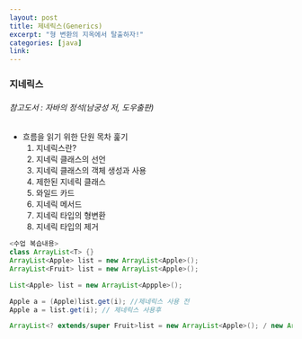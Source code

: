 ```yaml
---
layout: post
title: 제네릭스(Generics)
excerpt: "형 변환의 지옥에서 탈출하자!"
categories: [java]
link:
---
```


### 지네릭스
###### 참고도서 : 자바의 정석(남궁성 저, 도우출판)

* 흐름을 읽기 위한 단원 목차 훑기
  1. 지네릭스란?
  2. 지네릭 클래스의 선언
  3. 지네릭 클래스의 객체 생성과 사용
  4. 제한된 지네릭 클래스
  5. 와일드 카드
  6. 지네릭 메서드
  7. 지네릭 타입의 형변환
  8. 지네릭 타입의 제거

<!-- ###1. 지네릭스란?

지네릭스는 다양한 타입의 객체들을 다루는 메서드나 컬렉션 클래스에 컴파일 시의 타입체크(compile-time type check)를 해주는 기능이다. 객체의 타입을 컴파일 시에 체크하기 때문에 객체의 타입 안정성을 높이고 형변환의 번거로움이 줄어든다. 타입 안정성을 높인다는 것은 의도하지 않은 타입의 객체가 저장되는 것을 막고, 저장된 객체를 꺼내올 때 원래의 타입과 다른 타입으로 잘못 형변환되어 발생할 수 있는 오류를 줄여준다는 뜻이다.

>간단히 얘기하면 다룰 객체의 타입을 미리 명시해줌으로써 번거로운 형변환을 줄여준다는 얘기다.

###2. 지네릭 클래스의 선언
~~~java

//CASE1. 지네릭스 사용 전
class Box{
  Object item;

  void setItem(Object item){this.item = item;}
  Object getItem(){return item;}
}

//CASE2. 지네릭스 사용 후
class Box<B>{
  T item;

  void setItem(T item){this.item = item;}
  T getItem(){return item;}
}

~~~

CASE2 BoX<T> '타입 변수(type variable)'라고 하며, 'Type'의 첫 글자에서 따온 것이다. 타입 변수는 T가 아닌 다른 것을 사용해도 된다. ArrayList<E>의 경우, 타입 변수 E는 'Element(요소)'의 첫 글자를 따서 사용했다. 타입 변수라 여러 개인 경우에는 Map<K,V>와 같이 콤마(,)를 구분자로 나열하면 된다. K는 Key(키)를 의미하고, V는 Value(값)을 의미한다. 무조건 'T'를 사용하기보다 가능하면, 이처럼 상황에 맞게 의미있는 문자를 선택해서 사용하는 것이 좋다. 이들은 기호의 종류만 다를 뿐 '임의의 참조형 타입'을 의미한다는 것은 모두 같다.

기존에는 다양한 종류의 타입을 다루는 메서드의 매개변수나 리턴타입으로 Object타입의 참조변수를 많이 사용했고, 그로 인해 형변환이 불가피했지만, 이젠 Object타입 대신 원하는 타입을 지정하기만 하면 되는 것이다.

그 다음 지네릭 클래스가 된 클래스의 객체를 생성할 때는 다음과 같이 참조변수와 생성자에 타입 T대신에 사용될 실제 타입을 지정해주어야 한다.

~~~java
Box<String> b = new Box<String>();  //타입 T 대신, 실제 타입을 지정
b.setItem(new Object());            //에러. String 이외의 타입은 지정불가
b.setItem("ABC");                   //OK. String타입이므로 가능
String item = (String) b.getItem(); //형변환이 필요없음
~~~

위의 코드에서 타입 T대신에 String타입을 지정해줬으므로, 지네릭 클래스 Box<T>는 다음과 같이 정의된 것과 같다.

~~~java
class Box<String>{
  String item;
  void setItem(Sting item){this.item = item;}
  String getItem(){return item;}
}
~~~

만일 Box클래스에 String만 담을 거라면, 타입 변수를 선언하지 않고 위와 같이 직접 타입을 적어주는 것도 가능하다. 단, Box<String>클래스는 String타입만 담을 수 있다. 반면에 Box<T>클래스는 어떤 타입이든 한 가지 타입을 정해서 담을 수 있다.

지네릭이 도입되기 이전의 코드와 호환을 위해, 지네릭 클래스인데도 예전의 방식으로 객체를 생성하는 것이 허용된다. 다만 지네릭 타입을 지정하지 않아서 안전하지 않다는 경고가 발생한다.

~~~java
Box b = new Box(); //OK. T는 Object로 간주된다. 하지만 타입 변수 T를 명시해주지 않았다.
b.setItem("ABC"); //경고. unchecked or unsafe operation
b.setItem(new Object()); //경고 unchecked or unsafe operation
~~~

~~~java
Box<Object> b = new Box<Object>(); //이번에는 타입 변수 T를 Object로 명시해주었다.
b.setItem("ABC"); //경고발생 안함
b.setItem(new Object()); //경고발생 안함
~~~

지네릭스가 도입되기 이전의 코드와 호환성을 유지하기 위해서 지네릭스를 사용하지 않은 코드를 허용하는 것일 뿐, 앞으로 지네릭 클래스를 사용할 때는 반드시 타입을 지정해서 지네릭스와 관련된 경고가 나오지 않도록 하자.

####지네릭스의 용어

~~~java
class Box<T> {}
~~~
~~~java
Box<T> : 지네릭 클래스. 'T의 Box' 또는 'T Box'라고 읽는다.
T      : 타입 변수 또는 타입 매개변수.(T는 타입 문자)
Box    : 원시 타입(raw type)
~~~
타입 문자 T는 지네릭 클래스 Box<T>의 타입 변수 또는 타입 매개변수라고 하는데, 메서드의 매개변수와 유사한 면이 있기 때문이다. 그래서 아래와 같이 타입 매개변수에 타입을 지정하는 것을 '지네릭 타입 호출'이라고 하고, 지정된 타입'String'을 '매개변수화된 타입(parameterized type)'이라고 한다. 매개변수화된 타입이라는 용어가 좀 길어서, 앞으로 이 용어 대신 '대입된 타입'이라는 용어를 사용할 것이다.

~~~java
    //대입된 타입
      Box<String> b = new Box<String>();
    //지네릭 타입 호출 //지네릭 타입 호출
~~~

예를 들어, Box<String>과 Box<Integer>는 지네릭 클래스 Box<T>에 서로 다른 타입을 대입하여 호출한 것일 뿐, 이 둘이 별개의 클래스를 의미하는 것은 아니다. 이는 마치 매개변수의 값이 다른 메서드 호출, 즉 add(3,5)와 add(2,4)가 서로 다른 메서드를 호출하는 것이 아닌 것과 같다.

컴파일 후에 Box<String>과 Box<Integer>는 이들의 '원시 타입'인 Box로 바뀐다. 즉, 지네릭 타입이 제거된다. 이에 대해서는 '지네릭 타입의 제거'에서 자세히 설명한다.

####지네릭스의 제한
지네릭 클래스 Box의 객체를 생성할 때, 객체별로 다른 타입을 지정하는 것은 적절하다. 지네릭스는 이처럼 인스턴스별로 다르게 동작하도록 하려고 만든 기능이기 때문이다.

~~~java
Box<Apple> appleBox = new Box<Apple>();
Box<Grape> grapeBox = new Box<Grape>();
~~~

그러나 모든 객체에 동일하게 동작해야하는 static멤버에 타입 변수 T를 사용할 수 없다. T는 인스턴스변수로 간주되기 때문이다. 이미 알고 있는 것처럼 static멤버는 인스턴스변수를 참조할 수 없다.

~~~java
class Box<T>{
  static T item; // 에러
  static int compare(T t1, T t2){} // 에러
}
~~~

static 멤버는 타입 변수에 지정된 타입, 즉 대입된 타입의 종류에 관계없이 동일한 것이어야 하기 때문이다. 즉, 'Box<Apple>.item'과 'Box<Grape>.item'이 다른 것이어서는 안된다는 뜻이다. 그리고 지네릭 타입의 배열을 생성하는 것도 허용되지 않는다. 지네릭 배열 타입의 참조변수를 선언하는 것은 가능하지만, 'new T[10]'과 같이 배열을 생성하는 것은 안된다는 뜻이다.

~~~java
class Box<T>{
    T[] itemArr;
    T[] toArray(){
        T[] tmpArr = new T[itemArr.length] // 에러. 지네릭 배열 생성 불가
        tmpArr;
    }
}
~~~

지네릭 배열을 생성할 수 없는 것은 new연산자 때문인데, 이 연산자는 컴파일 시점에 타입 T가 뭔지 정확히 알아야 한다. 그런데 위의 코드에 정의된 Box<T>클래스를 컴파일하는 시점에서는 T가 어떤 타입이 될지 전혀 알 수 없다. instanceof 연산자도 new 연산자와 같은 이유로 T를 피연산자로 사용할 수 없다. (타입에 따라 메모리 할당 용량이 달라지기 때문에 타입이 확정되지 않으면 배열이 저장될 공간 자체를 만들 수가 없는 것.) 꼭 지네릭 배열을 생성해야할 필요가 있을 때는, new연산자대신 'Reflection API'의 newInstance()와 같이 동적으로 객체를 생성하는 메서드로 배열을 생성하거나, Object배열을 생성해서 복사한 다음에 'T[]'로 형변환하는 방법 등을 사용한다.

###3. 지네릭 클래스의 객체 생성과 사용

지네릭 클래스 Box<T>가 다음과 같이 정의되어 있다고 가정하자. 이 Box<T>의 객체에는 한 가지 종류, 즉 T타입의 객체만 저장할 수 있다. 전과 달리 ArrayList를 이용해서 여러 객체를 저장할 수 있도록 하였다.

~~~java
class Box<T>{
  ArrayList<T> list = new ArrayList<T>();

  void add(T item)          {list.add(item);}
  T get(int i)              {return list.get(i);}
  ArrayList<T> getList()    {return list;}
  int size()                {return list.size();}
  public String toString()  {return list.toString();}
}
~~~

Box<T>의 객체를 생성할 때는 다음과 같이 한다. 참조변수와 생성자에 대입된 타입(매개변수화된 타입)이 일치해야 한다. 일치하지 않으면 에러가 발생한다.

~~~java
Box<Apple> apple box = new Box<Apple>(); //OK
Box<Apple> apple box = new Box<Grape>(); //에러
~~~

두 타입이 상속관계에 있어도 마찬가지이다. Apple이 Fruit의 자손이라고 가정하자.

~~~java
Box<Fruit> appleBox = new Box<Apple>(); //에러. 대입된 타입이 다르다.
                                        //상속 관계에서도 참조변수와 생성자에
                                        //대입된 타입이 일치해야한다.
~~~

단, 두 지네릭 클래스의 타입이 상속관계에 있고, 대입된 타입이 같은 것은 괜찮다. FruitBox는 Box의 자손이라고 가정하자.
~~~java
Box<Apple> appleBox = new FruitBox<Apple>(); // OK. 원시 타입 끼리는 다형성때문에 가능하다.
* 다형성 : 조상 객체의 참조 변수가 자손 인스턴스(객체)를 참조할 수 있는 것.
~~~

생성된 Box<T>의 객체에 'void add(T item)'으로 객체를 추가할 때, 대입된 타입과 다른 타입의 객체는 추가할 수 없다.
~~~java
Box<Apple> appleBox = new Box<Apple>;
appleBox.add(new Apple()); //OK
appleBox.add(new Grape()); //에러. Box<Apple>에는 Apple객체만 추가가능.
~~~

그러나 Apple이 Fruit의 자손이라고 가정한 상태에서 타입 T가 'Fruit'인 경우, 'void add(Fruit item)'가 되므로 Fruit의 자손들은 이 메서드의 매개변수가 될 수 있다.

~~~java
Box<Fruit> fruitBox = new Box<Fruit>;
appleBox.add(new Fruit()); //OK
appleBox.add(new Apple()); //OK. void add(Fruit item)
~~~

###4. 제한된 지네릭 클래스

다음 예제를 보자.

~~~java
FruitBox<Toy> fruitBox = new FruitBox<Toy>();
fruitBox.add(new Toy());
//OK. 과일상자에는 과일만 담아야하는데, 장난감을 담을 수 있는 상태다.
~~~

그렇다면 과일 상자에 과일만 담을 수 있게 제한할 수 없을까? 지네릭스를 이용하면 가능하다.
지네릭 타입에 'extends'를 사용하면, 특정 타입의 자손들만 대입할 수 있게 제한할 수 있다.

~~~java
class FruitBox<T extends Fruit>{
  ArrayList<T> list = new ArrayList<T>();
}
~~~

여전히 한 종류의 타입만 담을 수 있는 건 변함이 없지만, Fruit클래스의 자손들만 담을 수 있다는 제한이 더 추가된 것이다.

~~~java
FruitBox<Apple> appleBox = new FruitBox<Apple>(); //OK
FruitBox<Toy> toyBox = new FruitBox<Toy>(); //에러. Toy는 Fruit의 자손이 아님.
//OK. 과일상자에는 과일만 담아야하는데, 장난감을 담을 수 있는 상태다.
~~~

게다가 add()의 매개변수의 타입 T도 Fruit와 그 자손 타입이 될 수 있으므로, 아래와 같이 여러 과일을 담을 수 있는 상자가 가능하게 된다.
~~~java
FruitBox<Fruit> fruitBox = new FruitBox<Fruit>;
fruitBox.add(new Apple()); // OK. Apple이 Fruit의 자손
fruitBox.add(new Grape()); // OK. Grape가 Fruit의 자손
~~~
>다형성에서 조상타입의 참조변수로 자손타입의 객체를 가리킬 수 있는 것처럼, 매개변수화된 타입의 자손 타입도 가능한 것이다. 타입 매개변수 T에 Object를 대입하면, 모든 종류의 객체를 저장할 수 있게 된다.

만일 클래스가 아니라 인터페이스를 구현해야 한다는 제약이 필요하다면, 이때도 'extends'를 사용한다. 'implements'를 사용하지 않는다는 점에 주의하자.

~~~java
interface Eatable{}
class FruitBox<T extends Eatable>{}
~~~

클래스 Fruit의 자손이면서 Eatable인터페이스도 구현해야한다면 아래와 같이 '&'기호로 연결한다.
~~~java
class FruitBox<T extends Fruit & Eatable>{}
~~~
이제 FruitBox에는 Fruit의 자손이면서 Eatable을 구현한 클래스만 타입 매개변수 T에 대입될 수 있다.

###5. 와일드카드

잘못하면 이해하기 어려운 부분이나, 자바의 정석에는 설명이 잘 되어 있어서 한 번에 이해했다.

매개변수에 과일박스를 대입하면 주스를 만들어서 반환하는 Juicer라는 클래스가 있고, 이 클래스에는 과일을 주스로 만들어서 반환하는 makeJuice()라는 static메서드가 다음과 같이 정의되어 있다고 가정하자.

~~~java
class Juicer{
    static Juice makeJuice(FruitBox<Fruit> box){ // 매개변수화된 타입을 Fruit로 지정.
        String tmp = "";
        for(Fruit f : box.getList()) tmp += f + "";
        return new Juice(tmp);
    }
}
~~~

Juicer 클래스는 지네릭 클래스가 아닌데다, 지네릭 클래스라고 해도 static메서드에는 타입 매개변수 T를 매개변수에 사용할 수 없으므로 아예 지네릭스를 적용하지 않던가, 위와 같이 타입 매개변수 대신, 특정 타입을 지정해줘야 한다.

~~~java
FruitBox<Fruit> fruitBox = new FruitBox<Fruit>();
FruitBox<Apple> appleBox = new FruitBox<Apple>();

System.out.println(Juicer.makeJuice(fruitBox)); // OK. FruitBox<Fruit>
System.out.println(Juicer.makeJuice(appleBox)); // 에러. FruitBox<Apple>
~~~

이렇게 지네릭 타입을 'FruitBox<Fruit>'로 고정해 놓으면, 위의 코드에서 알 수 있듯이 'FruitBox<Apple>'타입의 객체는 makeJuice()의 매개변수가 될 수 없으므로, 다음과 같이 여러 가지 타입의 매개변수를 갖는 makeJuice()를 만들 수 밖에 없다.

~~~java
    static Juice makeJuice(FruitBox<Fruit> box){ //// 매개변수가 Fruit인 makeJuice()
        String tmp = "";
        for(Fruit f : box.getList()) tmp += f + "";
        return new Juice(tmp);
    }
~~~
~~~java
    static Juice makeJuice(FruitBox<Apple> box){ // 매개변수가 Apple인 makeJuice()
        String tmp = "";
        for(Fruit f : box.getList()) tmp += f + "";
        return new Juice(tmp);
    }
~~~

그러나 위와 같이 오버로딩하면, 컴파일 에러가 발생한다. **지네릭 타입이 다른 것만으로는 오버로딩이 성립하지 않기 때문이다.** 지네릭 타입은 컴파일러가 컴파일할 때만 사용하고 제거해버린다. 그래서 위의 두 메서드는 오버로딩이 아니라 '메서드 중복 정의'이다.
이럴 때 사용하기 위해 고안된 것이 바로 '와일드 카드'이다. 와일드 카드는 기호 "?"로 표현하는데, 와일드 카드는 어떠한 타입도 될 수 있다.
"?"만으로는 Object타입과 다를 게 없으므로, 다음과 같이 'extends'와 'super'로 상한(upper bound)과 하한(lower bound)을 제한할 수 있다.
```
<? extends T> 와일드 카드의 상한 제한. T와 그 자손들만 가능
<? super T>   와일드 카드의 하한 제한. T와 그 조상들만 가능
<?>           제한 없음. 모든 타입이 가능. <? extends Object>와 동일
```

* 지네릭 클래스와 달리 와일드 카드에는 '&'을 사용할 수 없다. 즉, <?extends T&E>와 같이 할 수 없다.
와일드 카드를 사용해서 makeJuice()의 매개변수 타입을 FruitBox<Fruit>에서 FruitBox<? extends Fruit>으로 바꾸면 다음과 같이 된다.

~~~java
    static Juice makeJuice(FruitBox<? extends Fruit> box){ // 상한제한. 타입 변수 T와 그 자손들만 가능
        String tmp = "";
        for(Fruit f : box.getList()) tmp += f + "";
        return new Juice(tmp);
    }
~~~

이제 이 메서드의 매개변수로 FruitBox<Fruit>뿐만 아니라, FruitBox<Apple>와 FruitBox<Grape>도 가능하게 된다.(Apple과 Grape는 Fruit의 자손이므로!)
* 매개변수의 타입을 'FruitBox<? extends Object>'로 하면, 모든 종류의 FruitBox가 매개변수로 가능하다.

~~~java
FruitBox<Fruit> fruitBox = new FruitBox<Fruit>();
FruitBox<Apple> appleBox = new FruitBox<Apple>();

System.out.println(Juicer.makeJuice(fruitBox)); // OK. FruitBox<Fruit>
System.out.println(Juicer.makeJuice(appleBox)); // OK. FruitBox<Apple>
~~~

매개변수의 타입을 FruitBox<? extends Object>로 하면, 모든 종류의 FruitBox가 이 메서드의 매개변수로 가능해진다. 대신, 전과 달리 box의 요소가 Fruit의 자손이라는 보장이 없으므로 아래의 for문에서 box에 저장된 요소를 Fruit타입의 참조변수로 받지 못한다.

~~~java
    static Juice makeJuice(FruitBox<? extends Fruit> box){ // 상한제한. 타입 변수 T와 그 자손들만 가능
        String tmp = "";
        for(**Fruit f** : box.getList()) tmp += f + ""; //**로 감싼 부분이 에러. Fruit이 아닐 수 있으므로.
        return new Juice(tmp);
    }
~~~

그러나 실제로 테스트를 해보면 문제없이 컴파일되는데 그 이유는 바로 지네릭 클래스 FruitBox를 제한했기 때문이다.

~~~java
class FruitBox<T extends Fruit> extends Box<T>{}
~~~

컴파일러는 위 문장으로부터 모든 FruitBox의 요소들이 Fruit의 자손이라는 것을 알고 있으므로 문제 삼지 않는 것이다.

###6. 지네릭 메서드

메서드의 선언부에 지네릭 타입이 선언된 메서드를 지네릭 메서드라 한다. 앞서 살펴본 것처럼, Collections.sort()가 바로 지네릭 메서드이며, 지네릭 타입의 선언 위치는 반환타입 바로 앞이다.

~~~java
static <T> void sort(List<T> list, Comparator<? super T>c)
~~~

지네릭 클래스에 정의된 타입 매개변수와 지네릭 메서드에 정의된 타입 매개변수는 전혀 별개의 것이다. 같은 타입 문자 T를 사용해도 같은 것이 아니라는 것에 주의해야 한다.
* 지네릭 메서드는 지네릭 클래스가 아닌 클래스에도 정의될 수 있다.

~~~java
class FruitBox<T>{
   static <T> void sort(List<T> list, Comparator<? super T> c){ // 객체를 생성할 때 타입을 정하지 않은 상태이다.
  }
}
~~~

위의 코드에서 지네릭 클래스 FruitBox에 선언된 타입 매개변수 T와 지네릭 메서드 sort()에 선언된 타입 매개변수 T는 타입 문자만 같을 뿐 서로 다른 것이다. 그리고 sort()가 static 메서드라는 것에 주목하자. 앞서 설명한 것처럼, static멤버에는 타입 매개변수를 사용할 수 없지만(클래스에서 공통으로 쓰여야하는데 타입이 그때 그때 달라지면 안되므로), 이처럼 메서드에 지네릭 타입을 선언하고 사용하는 것은 가능하다. (지네릭 타입은 메서드를 구별하는 시그니처 요소가 아니므로)

메서드에 선언된 지네릭 타입은 지역 변수를 선어한 것과 같다고 생가갛면 이해하기 쉬운데, 이 타입 매개변수는 메서드 내에서만 지역적으로 사용될 것이므로 메서드가 static이건 아니건 상관이 없다.
* 같은 이유로 내부 클래스에 선언된 타입 문자가 외부 클래스의 타입 문자와 같아도 구별될 수 있따.

앞서 나왔던 makeJuice()를 지네릭 메서드로 바꾸면 다음과 같다.

~~~java
    //전
    static Juice makeJuice(FruitBox<? extends Fruit> box){
        String tmp = "";
        for(Fruit f : box.getList()) tmp += f + "";
        return new Juice(tmp);
    }
    //후
    static <T extends Fruit> Juice makeJuice(FruitBox<T> box){
        String tmp = "";
        for(Fruit f : box.getList()) tmp += f + "";
        return new Juice(tmp);
    }
~~~

이제 이 메서드를 호출할 때는 아래와 같이 타입 변수에 타입을 대입해야 한다.
~~~java
FruitBox<Fruit> fruitBox = new FruitBox<Fruit>();
FruitBox<Apple> appleBox = new FruitBox<Apple>();

System.out.println(Juicer.<Fruit>makeJuice(fruitBox));
System.out.println(Juicer.<Fruit>makeJuice(appleBox));
~~~
그러나 대부분의 경우 컴파일러가 타입을 추정할 수 있기 때문에 생략해도 된다. 위의 코드에서도 fruitBox와 appleBox의 선언부를 통해 대입된 타입을 컴파일러가 추정할 수 있다.
~~~java
System.out.println(Juicer.makeJuice(fruitBox)); // 대입된 타입 생략가능
System.out.println(Juicer.makeJuice(appleBox)); // 대입된 타입 생략 가능
~~~

한 가지 주의할 점은 지네릭 메서드를 호출할 때, 대입된 타입을 생략할 수 없는 경우에는 참조변수나 클래스 이름을 생략할 수 없다는 것이다.
~~~java
System.out.println(<Fruit>makeJuice(fruitBox)); //에러. 클래스 이름 생략 불가.
System.out.println(this.<Fruit>makeJuice(fruitBox)); // ok
System.out.println(Juicer.<Fruit>makeJuice(fruitBox)); //ok
~~~

같은 클래스 내에 있는 멤버들끼리는 참조변수나 클래스 이름, 즉 'this.'이나 '클래스이름.'을 생략하고 메서드 이름만으로 호출이 가능하지만, 대입된 타입이 있을 때는 반드시 써줘야 한다. 이것은 단지 기술적인 이유에 의한 규칙이므로 그냥 지키기만 하면 된다.

지네릭 메서드는 매개변수의 타입이 복잡할 때도 유용하다. 만일 아래와 같은 코드가 있다면 타입을 별도로 선언함으로써 코드를 간략히 할 수 있다.

~~~java
public static void printAll(ArrayList<? extends Products> list, ArrayList<? extends Products list2){
    for(Unit u : list){
        System.out.println(u);
    }
}

public static<T extends Products> void printAll(ArrayList<T> list, ArrayList<T> list2){
    for(Unit u : list){
        System.out.println(u);
    }
}

~~~

###6. 지네릭 타입의 형변환

지네릭 타입과 원시 타입(primitive type)간의 형변환은 가능하다. 하지만 경고가 발생한다.
~~~java
Box box = null;
Box<Object> objBox = null;

box = (Box)objBox;          // OK. 지네릭 타입 -> 원시 타입. 경고 발생
objBox = (Box<Object>)Box;  // OK. 원시 타입 -> 지네릭 타입. 경고 발생
~~~

그러면, 대입된 타입이 다른 지네릭 타입 간에는 형 변환이 가능할까?
~~~java
Box<Object> objBox = null;
Box<String> strBox = null;

objBox = (Box<Object>)strBox;  // 에러. Box<String> -> Box<Object>
strBox = (Box<Object>)objBox;  // 에러. Box<Object> -> Box<String>
~~~
불가능하다. 대입된 타입이 Object일지라도 말이다. 이 사실은 이미 배웠다. 아래의 문장이 안된다는 얘기는 Box<String>이 Box<Object>로 형변환될 수 없다는 사실을 간접적으로 알려주는 것이기 때문이다.

~~~java
//Box<Object>objBox = (Box<Object>)new Box<String>();
Box<Object>objBox = new Box<String>(); //에러. 형변환 불가능
~~~

그러면 다음의 문장은 어떨까? Box<String>이 Box<? extends Object>로 형변환 될까?
~~~java
Box<? extends Object>wBox = new Box<String>();
~~~
형변환이 된다. 그래서 전에 배운 makeJuice메서드의 매개변수에 다형성이 적용될 수 있었던 것이다.
~~~java
//매개변수로 FruitBox<Fruit>, FruitBox<Apple>, FruitBox<Grape>등이 가능
static Juice makeJuice(FruitBox<? extends Fruit> box){}

FruitBox<? extends Fruit> box = new FruitBox<Fruit>(); // OK
FruitBox<? extends Fruit> box = new FruitBox<Apple>(); // OK
FruitBox<? extends Fruit> box = new FruitBox<Grape>(); // OK
~~~

반대로의 형변환도 성립하지만, 확인되지 않은 형변환이라는 경고가 발생한다. 'FruitBox<? extends Fruit>'에 대입될 수 있는 타입이 여러 개인데다, FruitBox<Apple>을 제외한 다른 타입은 FruitBox<Apple>로 형변환될 수 없기 때문이다.

~~~java
FruitBox<? extends Fruit> box = null;
FruitBox<Apple> appleBox = (FruitBox<Apple>)box;
//OK. 미확인 타입으로 형변환 경고. box의 타입이 grape, apple, fruit 중에 어떤 것인지 알수 없어서 apple이 아닌 grape나 fruit면 FruitBox<Apple>로 형 변환이 안될 수도 있다.
~~~java

좀 더 실질적인 예를 살펴보자. 다음은 java.util.Optional 클래스의 실제 소스의 일부이다. 지금까지 배운 내용들을 떠올리며, 아래의 코드를 자세히 살펴보자.

~~~java
public final class Optional<T>{
  private static final Optional<?> EMPTY = new Optional<>();
  private final T value;
  ...
  public static<T> Optional<T> empty(){
    Optional<T> t = (Optional<T>)EMPTY;
    return t;
  }
}
~~~

static 상수 EMPTY에 비어있는 Optional 객체를 생성해서 저장했다가 empty()를 호출하면 EMPTY를 형변환해서 반환한다. 먼저 상수를 선언하는 문장을 단계별로 분석해보면 다음과 같다. 편의상 제어자는 생략한다.

~~~java
Optional<?> EMPTY = new Optional<>();
-> Optional<? extends Object> EMPTY = new Optional<>();
-> Optional<? extends Object> EMPTY = new Optional<Object>();
~~~

<?>는 <? extends Object>를 줄여 쓴 것이며, <>안에 생략된 타입은 '?'가 아니라 'Object'

~~~java
Optional<?> EMPTY = new Optional<?>(); //에러. 미확인 타입의 객체는 생성불가
Optional<?> EMPTY = new Optional<Object>(); //OK
Optional<?> EMPTY = new Optional<>(); //OK. 위의 문장과 동일

* 주의 : class Box<T extends fruit>의 경우 Box<?> b = new Box<>;는 Box<?> b = new Box<Fruit>;이다.
~~~

위의 문장에서 EMPTY의 타입을 Otional<Object>가 아닌 Optional<?>로 한 이유는 Optional<T>로 형변환이 가능하기 때문이다.

~~~java
Optional<?> wopt = new Optional<Object>();
Optional<Object> oopt = new Optional<Object>();

Optional<String> sopt = (Optional<String>) wopt; //OK. 형변환 가능
Optional<String> sopt = (Optional<String>) oopt; //에러. 형변환 불가
~~~

empty()의 반환 타입이 Optional<T>이므로 EMPTY를 Optional<T>로 형변환해야 하는데, 위의 코드에서 알 수 있는 것처럼 Optional<Object>는 Optional<T>로 형변환이 불가능하다.

~~~java
public static<T> Optional<T> empty(){
  Optional<T> t = (Optional<T>) EMPTY; //Optional<?> -> Optioanl<T>
  return t;
}
~~~
정리하면, Optional<Object>를 Optional<String>으로 직접 형변환하는 것은 불가능하지만, 와일드 카드가 포함된 지네릭 타입으로 형변환하면 가능하다. 대신 확인되지 않은 타입으로의 형변환이라는 경고가 발생한다.

~~~java
Optional<Object> -> Optional<T> //형변환 불가능
Optional<Object> -> Optional<T> -> Optional<T> // 형변환 가능. 경고 발생
~~~

마지막으로 하나만 덧붙이면, 다음과 같이 와일드 카드가 사용된 지네릭 타입끼리도 다음과 같은 경우에는 형변환이 가능하다.

FruitBox<? extends Object> objBox = null;
FruitBox<? extends String> strBox = null;

strBox = (FruitBox<? extends String>)objBox; // OK. 미확정 타입으로 형변환 경고
objBox = (FruitBox<? extends String>)strBox; // OK. 미확정 타입으로 형변환 경고

형변환이 가능하긴 하지만, 와일드 카드는 타입이 확정된 타입이 아니므로 컴파일러는 미확정 타입으로 형변환하는 것이라고 경고한다. -->


~~~java
<수업 복습내용>
class ArrayList<T> {}
ArrayList<Apple> list = new ArrayList<Apple>();
ArrayList<Fruit> list = new ArrayList<Apple>();

List<Apple> list = new ArrayList<Appple>();

Apple a = (Apple)list.get(i); //제네릭스 사용 전
Apple a = list.get(i); // 제네릭스 사용후

ArrayList<? extends/super Fruit>list = new ArrayList<Apple>(); / new ArrayList<Grape>
~~~
